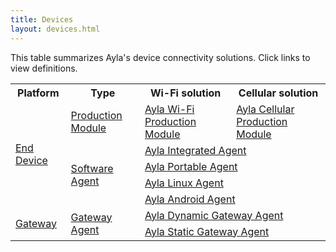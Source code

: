 ```yaml
---
title: Devices
layout: devices.html
---
```


This table summarizes Ayla's device connectivity solutions. Click links to view definitions. 

<table>
<tr>
<th class="center">Platform</th>
<th class="center">Type</th>
<th class="center">Wi-Fi solution</th>
<th class="center">Cellular solution</th>
</tr>
<tr>
<td rowspan="5"><a href="/content/glossary/end-device.html">End Device</a></td>
<td><a href="/content/glossary/production-module.html">Production Module</a></td>
<td><a href="/content/glossary/ayla-wi-fi-production-module.html">Ayla Wi-Fi Production Module</a></td>
<td><a href="/content/glossary/ayla-cellular-production-module.html">Ayla Cellular Production Module</a></td>
</tr>
<tr>
<td rowspan="4"><a href="/content/glossary/software-agent.html">Software Agent</a></td>
<td colspan="2" class="center"><a href="/content/glossary/ayla-integrated-agent.html">Ayla Integrated Agent</a></td>
</tr>
<tr>
<td colspan="2" class="center"><a href="/content/glossary/ayla-portable-agent.html">Ayla Portable Agent</a></td>
</tr>
<tr>
<td colspan="2" class="center"><a href="/content/glossary/ayla-linux-agent.html">Ayla Linux Agent</a></td>
</tr>
<tr>
<td colspan="2" class="center"><a href="/content/glossary/ayla-android-agent.html">Ayla Android Agent</a></td>
</tr>
<tr>
<td rowspan="2"><a href="/content/glossary/gateway.html">Gateway</td>
<td rowspan="2"><a href="/content/glossary/gateway-agent.html">Gateway Agent</a></td>
<td colspan="2" class="center"><a href="/content/glossary/ayla-dynamic-gateway-agent.html">Ayla Dynamic Gateway Agent</a></td>
</tr>
<tr>
<td colspan="2" class="center"><a href="/content/glossary/ayla-static-gateway-agent.html">Ayla Static Gateway Agent</a></td>
</tr>
</table>